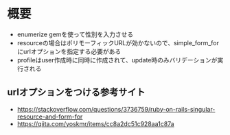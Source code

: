 # 概要

- enumerize gemを使って性別を入力させる
- resourceの場合はポリモーフィックURLが効かないので、simple_form_forにurlオプションを指定する必要がある
- profileはuser作成時に同時に作成されて、update時のみバリデーションが実行される

## urlオプションをつける参考サイト
- https://stackoverflow.com/questions/3736759/ruby-on-rails-singular-resource-and-form-for
- https://qiita.com/yoskmr/items/cc8a2dc51c928aa1c87a
